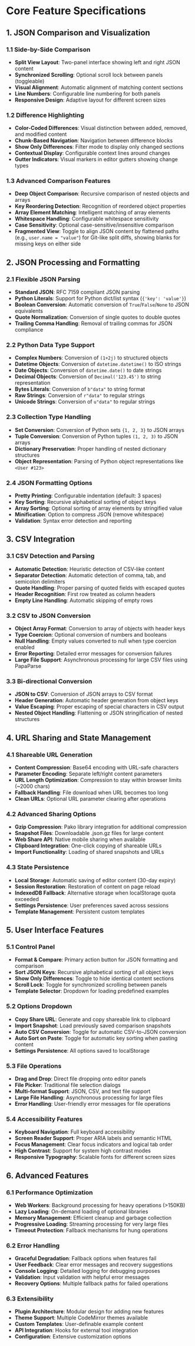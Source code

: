 # Core Feature Specifications

## 1. JSON Comparison and Visualization

### 1.1 Side-by-Side Comparison
- **Split View Layout**: Two-panel interface showing left and right JSON content
- **Synchronized Scrolling**: Optional scroll lock between panels (toggleable)
- **Visual Alignment**: Automatic alignment of matching content sections
- **Line Numbers**: Configurable line numbering for both panels
- **Responsive Design**: Adaptive layout for different screen sizes

### 1.2 Difference Highlighting
- **Color-Coded Differences**: Visual distinction between added, removed, and modified content
- **Chunk-Based Navigation**: Navigation between difference blocks
- **Show Only Differences**: Filter mode to display only changed sections
- **Contextual Display**: Configurable context lines around changes
- **Gutter Indicators**: Visual markers in editor gutters showing change types

### 1.3 Advanced Comparison Features
- **Deep Object Comparison**: Recursive comparison of nested objects and arrays
- **Key Reordering Detection**: Recognition of reordered object properties
- **Array Element Matching**: Intelligent matching of array elements
- **Whitespace Handling**: Configurable whitespace sensitivity
- **Case Sensitivity**: Optional case-sensitive/insensitive comparison
- **Fragmented View**: Toggle to align JSON content by flattened paths (e.g., `user.name = "value"`) for Git-like split diffs, showing blanks for missing keys on either side

## 2. JSON Processing and Formatting

### 2.1 Flexible JSON Parsing
- **Standard JSON**: RFC 7159 compliant JSON parsing
- **Python Literals**: Support for Python dict/list syntax (`{'key': 'value'}`)
- **Boolean Conversion**: Automatic conversion of `True`/`False`/`None` to JSON equivalents
- **Quote Normalization**: Conversion of single quotes to double quotes
- **Trailing Comma Handling**: Removal of trailing commas for JSON compliance

### 2.2 Python Data Type Support
- **Complex Numbers**: Conversion of `(1+2j)` to structured objects
- **Datetime Objects**: Conversion of `datetime.datetime()` to ISO strings
- **Date Objects**: Conversion of `datetime.date()` to date strings
- **Decimal Objects**: Conversion of `Decimal('123.45')` to string representation
- **Bytes Literals**: Conversion of `b"data"` to string format
- **Raw Strings**: Conversion of `r"data"` to regular strings
- **Unicode Strings**: Conversion of `u"data"` to regular strings

### 2.3 Collection Type Handling
- **Set Conversion**: Conversion of Python sets `{1, 2, 3}` to JSON arrays
- **Tuple Conversion**: Conversion of Python tuples `(1, 2, 3)` to JSON arrays
- **Dictionary Preservation**: Proper handling of nested dictionary structures
- **Object Representation**: Parsing of Python object representations like `<User #123>`

### 2.4 JSON Formatting Options
- **Pretty Printing**: Configurable indentation (default: 3 spaces)
- **Key Sorting**: Recursive alphabetical sorting of object keys
- **Array Sorting**: Optional sorting of array elements by stringified value
- **Minification**: Option to compress JSON (remove whitespace)
- **Validation**: Syntax error detection and reporting

## 3. CSV Integration

### 3.1 CSV Detection and Parsing
- **Automatic Detection**: Heuristic detection of CSV-like content
- **Separator Detection**: Automatic detection of comma, tab, and semicolon delimiters
- **Quote Handling**: Proper parsing of quoted fields with escaped quotes
- **Header Recognition**: First row treated as column headers
- **Empty Line Handling**: Automatic skipping of empty rows

### 3.2 CSV to JSON Conversion
- **Object Array Format**: Conversion to array of objects with header keys
- **Type Coercion**: Optional conversion of numbers and booleans
- **Null Handling**: Empty values converted to null when type coercion enabled
- **Error Reporting**: Detailed error messages for conversion failures
- **Large File Support**: Asynchronous processing for large CSV files using PapaParse

### 3.3 Bi-directional Conversion
- **JSON to CSV**: Conversion of JSON arrays to CSV format
- **Header Generation**: Automatic header generation from object keys
- **Value Escaping**: Proper escaping of special characters in CSV output
- **Nested Object Handling**: Flattening or JSON stringification of nested structures

## 4. URL Sharing and State Management

### 4.1 Shareable URL Generation
- **Content Compression**: Base64 encoding with URL-safe characters
- **Parameter Encoding**: Separate left/right content parameters
- **URL Length Optimization**: Compression to stay within browser limits (~2000 chars)
- **Fallback Handling**: File download when URL becomes too long
- **Clean URLs**: Optional URL parameter clearing after operations

### 4.2 Advanced Sharing Options
- **Gzip Compression**: Pako library integration for additional compression
- **Snapshot Files**: Downloadable .json.gz files for large content
- **Web Share API**: Native mobile sharing when available
- **Clipboard Integration**: One-click copying of shareable URLs
- **Import Functionality**: Loading of shared snapshots and URLs

### 4.3 State Persistence
- **Local Storage**: Automatic saving of editor content (30-day expiry)
- **Session Restoration**: Restoration of content on page reload
- **IndexedDB Fallback**: Alternative storage when localStorage quota exceeded
- **Settings Persistence**: User preferences saved across sessions
- **Template Management**: Persistent custom templates

## 5. User Interface Features

### 5.1 Control Panel
- **Format & Compare**: Primary action button for JSON formatting and comparison
- **Sort JSON Keys**: Recursive alphabetical sorting of all object keys
- **Show Only Differences**: Toggle to hide identical content sections
- **Scroll Lock**: Toggle for synchronized scrolling between panels
- **Template Selector**: Dropdown for loading predefined examples

### 5.2 Options Dropdown
- **Copy Share URL**: Generate and copy shareable link to clipboard
- **Import Snapshot**: Load previously saved comparison snapshots
- **Auto CSV Conversion**: Toggle for automatic CSV-to-JSON conversion
- **Auto Sort on Paste**: Toggle for automatic key sorting when pasting content
- **Settings Persistence**: All options saved to localStorage

### 5.3 File Operations
- **Drag and Drop**: Direct file dropping onto editor panels
- **File Picker**: Traditional file selection dialogs
- **Multi-format Support**: JSON, CSV, and text file support
- **Large File Handling**: Asynchronous processing for large files
- **Error Handling**: User-friendly error messages for file operations

### 5.4 Accessibility Features
- **Keyboard Navigation**: Full keyboard accessibility
- **Screen Reader Support**: Proper ARIA labels and semantic HTML
- **Focus Management**: Clear focus indicators and logical tab order
- **High Contrast**: Support for system high contrast modes
- **Responsive Typography**: Scalable fonts for different screen sizes

## 6. Advanced Features

### 6.1 Performance Optimization
- **Web Workers**: Background processing for heavy operations (>150KB)
- **Lazy Loading**: On-demand loading of optional libraries
- **Memory Management**: Efficient cleanup and garbage collection
- **Progressive Loading**: Streaming processing for very large files
- **Timeout Protection**: Fallback mechanisms for hung operations

### 6.2 Error Handling
- **Graceful Degradation**: Fallback options when features fail
- **User Feedback**: Clear error messages and recovery suggestions
- **Console Logging**: Detailed logging for debugging purposes
- **Validation**: Input validation with helpful error messages
- **Recovery Options**: Multiple fallback paths for failed operations

### 6.3 Extensibility
- **Plugin Architecture**: Modular design for adding new features
- **Theme Support**: Multiple CodeMirror themes available
- **Custom Templates**: User-definable example content
- **API Integration**: Hooks for external tool integration
- **Configuration**: Extensive customization options